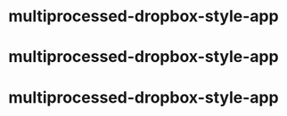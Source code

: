 # multiprocessed-dropbox-style-app
# multiprocessed-dropbox-style-app
# multiprocessed-dropbox-style-app
